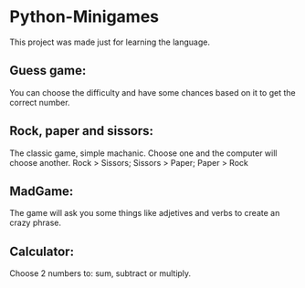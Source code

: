 # Python-Minigames
This project was made just for learning the language.
## Guess game:
You can choose the difficulty and have some chances based on it to get the correct number.
## Rock, paper and sissors:
The classic game, simple machanic. Choose one and the computer will choose another.
Rock > Sissors; Sissors > Paper; Paper > Rock
## MadGame:
The game will ask you some things like adjetives and verbs to create an crazy phrase.
## Calculator:
Choose 2 numbers to: sum, subtract or multiply.